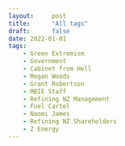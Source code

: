 ```yaml
---
layout:     post
title:      "All tags"
draft:      false
date: 2022-01-01
tags:
    - Green Extremism
    - Government
    - Cabinet from Hell
    - Megan Woods
    - Grant Robertson
    - MBIE Staff
    - Refining NZ Management
    - Fuel Cartel
    - Naomi James
    - Refining NZ Shareholders
    - Z Energy
---
```


